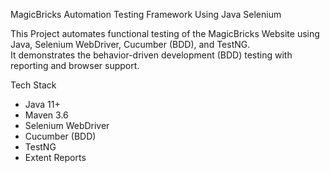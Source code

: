 MagicBricks Automation Testing Framework Using Java Selenium

This Project automates functional testing of the MagicBricks Website using Java, Selenium WebDriver, Cucumber (BDD), and TestNG.  
It demonstrates the behavior-driven development (BDD) testing with reporting and browser support.

Tech Stack

- Java 11+
- Maven 3.6
- Selenium WebDriver
- Cucumber (BDD)
- TestNG
- Extent Reports
  
